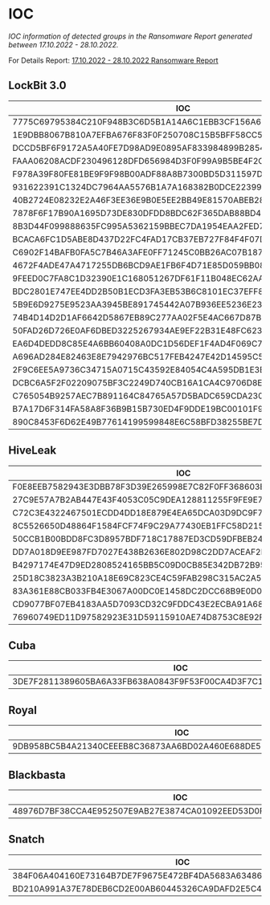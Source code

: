# IOC

*IOC information of detected groups in the Ransomware Report generated between 17.10.2022 - 28.10.2022.*
 
For Details Report: 
[17.10.2022 - 28.10.2022 Ransomware Report ](https://threatmon.io/threatmon-ransomware-group-activity-report-17-10-2022-28-10-2022/)

## LockBit 3.0

| IOC |
| ------ |
| 7775C69795384C210F948B3C6D5B1A14A6C1EBB3CF156A63007FA7D749D90B6A | 
| 1E9DBB8067B810A7EFBA676F83F0F250708C15B5BFF58CC5E0D5635B7EC6E05F | 
| DCCD5BF6F9172A5A40FE7D98AD9E0895AF833984899B2854AC1513459D009D69 | 
| FAAA06208ACDF230496128DFD656984D3F0F99A9B5BE4F2CBAAEC0BB830BDCF9 | 
| F978A39F80FE81BE9F9F98B00ADF88A8B7300BD5D311597D00DAA47DA3676369 | 
| 931622391C1324DC7964AA5576B1A7A168382B0DCE22399FBECA9AED468138F3 | 
| 40B2724E08232E2A46F3EE36E9B0E5EE2BB49E81570ABEB28035ADC71DB8AC99 | 
| 7878F6F17B90A1695D73DE830DFDD8BDC62F365DAB88BD42B13226668F913254 | 
| 8B3D44F099888635FC995A5362159BBEC7DA1954EAA2FED7BA41650447CF2277 | 
| BCACA6FC1D5ABE8D437D22FC4FAD17CB37EB727F84F4F07DA1F98D279575E1F0 | 
| C6902F14BAFB0FA5C7B46A3AFE0FF71245C0BB26AC07B187FF58FD3FA381DBCB | 
| 4672F4ADE47A4717255DB6BCD9AE1FB6F4D71E85D059BB08E65DF55D416126EB | 
| 9FEED0C7FA8C1D32390E1C168051267DF61F11B048EC62AA5B8E66F60E8083AF | 
| BDC2801E747EE4DD2B50B1ECD3FA3EB53B6C8101EC37EFF8D18E485A7F4A7BD0 | 
| 5B9E6D9275E9523AA3945BE891745442A07B936EE5236E23934250BA3844F65F | 
| 74B4D14D2D1AF6642D5867EB89C277AA02F5E4AC667D87B5ACA380F40EABE1BF | 
| 50FAD26D726E0AF6DBED3225267934AE9EF22B31E48FC623CE93BA582A7E6110 | 
| EA6D4DEDD8C85E4A6BB60408A0DC1D56DEF1F4AD4F069C730DC5431B1C23DA37 | 
| A696AD284E82463E8E7942976BC517FEB4247E42D14595C5997C2E6558DC17A9 | 
| 2F9C6EE5A9736C34715A0715C43592E84054C4A595DB1E3E86544912E4FA273A | 
| DCBC6A5F2F02209075BF3C2249D740CB16A1CA4C9706D8E0AD8C22F19E9AED2A | 
| C765054B9257AEC7B891164C84765A57D5BADC659CDA230CF67B2F7BC5112278 | 
| B7A17D6F314FA58A8F36B9B15B730ED4F9DDE19BC00101F9B0433C733D4D54BB | 
| 890C8453F6D62E49B77614199599848E6C58BFD38255BE7D3809444012349ED4 | 



## HiveLeak

| IOC |
| ------ |
| F0E8EEB7582943E3DBB78F3D39E265998E7C82F0FF368603E09382B8F2AA0F80 | 
| 27C9E57A7B2AB447E43F4053C05C9DEA128811255F9FE9E7722EE26A834BFD38 | 
| C72C3E4322467501ECDD4DD18E879E4EA65DCA03D9DC9F7F0282E092AF553E0E |
| 8C5526650D48864F1584FCF74F9C29A77430EB1FFC58D215CB4D4E33C7B7C1F0 | 
| 50CCB1B00BDD8FC3D8957BDF718C17887ED3CD59DFBEB247193A33041CF6E03B | 
| DD7A018D9EE987FD7027E438B2636E802D98C2DD7ACEAF2EC6DB711FB08C6DAB | 
| B4297174E47D9ED2808524165BB5C09D0CB85E342DB72B955EDD4D5A0C490F9E | 
| 25D18C3823A3B210A18E69C823CE4C59FAB298C315AC2A5D891027921D1C6D7E | 
| 83A361E88CB033FB4E3067A00DC0E1458DC2DCC68B9E0D01F4EA16B50DB9EE11 | 
| CD9077BF07EB4183AA5D7093CD32C9FDDC43E2ECBA91A682D666B041C39A4CD2 | 
| 76960749ED11D97582923E31D59115910AE74D8753C8E92F918F604CA8A0D26D | 



## Cuba

| IOC |
| ------ |
| 3DE7F2811389605BA6A33FB638A0843F9F53F00CA4D3F7C162B5A3B3CCCF4B8A | 



## Royal

| IOC |
| ------ |
| 9DB958BC5B4A21340CEEEB8C36873AA6BD02A460E688DE56CCBBA945384B1926 | 


## Blackbasta

| IOC |
| ------ |
| 48976D7BF38CCA4E952507E9AB27E3874CA01092EED53D0FDE89C5966E9533BB | 



## Snatch

| IOC |
| ------ |
| 384F06A404160E73164B7DE7F9675E472BF4DA5683A63486BF0F711D72836A84 | 
| BD210A991A37E78DEB6CD2E00AB60445326CA9DAFD2E5C4CCC71028D88B4A70F | 

